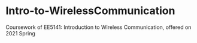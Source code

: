 # Intro-to-WirelessCommunication
Coursework of EE5141: Introduction to Wireless Communication, offered on 2021 Spring
